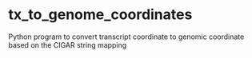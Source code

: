 # tx_to_genome_coordinates
Python program to convert transcript coordinate to genomic coordinate based on the CIGAR string mapping
